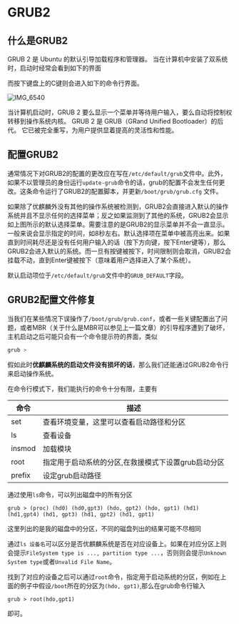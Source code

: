 # GRUB2

## 什么是GRUB2

GRUB 2 是 Ubuntu 的默认引导加载程序和管理器。 当在计算机中安装了双系统时，启动时经常会看到如下的界面

而按下键盘上的C键则会进入如下的命令行界面。

![IMG_6540](../../Documents/Tencent%20Files/614567188/FileRecv/MobileFile/IMG_6540.JPG)

当计算机启动时，GRUB 2 要么显示一个菜单并等待用户输入，要么自动将控制权转移到操作系统内核。 GRUB 2 是 GRUB（GRand Unified Bootloader）的后代。 它已被完全重写，为用户提供显着提高的灵活性和性能。

## 配置GRUB2

通常情况下对GRUB2的配置的更改应在写在``/etc/default/grub``文件中。此外，如果不以管理员的身份运行``update-grub``命令的话，grub的配置不会发生任何更改。这条命令运行了GRUB2的配置脚本，并更新``/boot/grub/grub.cfg`` 文件。

如果除了优麒麟外没有其他的操作系统被检测到，GRUB2会直接进入默认的操作系统并且不显示任何的选择菜单；反之如果监测到了其他的系统，GRUB2会显示如上图所示的默认选择菜单。需要注意的是GRUB2的显示菜单并不会一直显示。一般来说会显示指定的时间，如8秒左右。默认选择项在菜单中被高亮出来。如果直到时间耗尽还是没有任何用户输入的话（按下方向键，按下Enter键等），那么GRUB2会进入默认的系统。而一旦有按键被按下，时间限制则会取消，GRUB2会挂载不动，直到Enter键被按下（意味着用户选择进入了某个系统）。

默认启动项位于``/etc/default/grub``文件中的``GRUB_DEFAULT``字段。

## GRUB2配置文件修复

当我们在某些情况下误操作了``/boot/grub/grub.conf``，或者一些关键配置出了问题，或者MBR（关于什么是MBR可以参见上一篇文章）的引导程序遭到了破坏，主机启动之后可能只会有一个命令提示符的界面，类似

```bash
grub >
```

假如此时**优麒麟系统的启动文件没有损坏的话**，那么我们还能通过GRUB2命令行来启动操作系统。

在命令行模式下，我们能执行的命令十分有限，主要有

| 命令   | 描述                                                |
| ------ | --------------------------------------------------- |
| set    | 查看环境变量，这里可以查看启动路径和分区            |
| ls     | 查看设备                                            |
| insmod | 加载模块                                            |
| root   | 指定用于启动系统的分区,在救援模式下设置grub启动分区 |
| prefix | 设定grub启动路径                                    |

通过使用``ls``命令，可以列出磁盘中的所有分区

```
grub > (proc) (hd0) (hd0,gpt3) (hdo, gpt2) (hdo, gpt1) (hd1) (hd1,gpt4) (hd1, gpt3) (hd1, gpt2) (hd1, gpt1)
```

这里列出的是我的磁盘中的分区，不同的磁盘列出的结果可能不尽相同

通过``ls 设备名``可以区分是否优麒麟系统是否在对应设备上。如果在对应分区上则会提示``FileSystem type is ..., partition type ...``，否则则会提示``Unknown System type``或者``Unvalid File Name``。

找到了对应的设备之后可以通过``root``命令，指定用于启动系统的分区，例如在上面的例子中假设``/boot``所在的分区为``(hdo, gpt1)``,那么在grub命令行输入

```
grub > root(hdo,gpt1)
```

即可。



